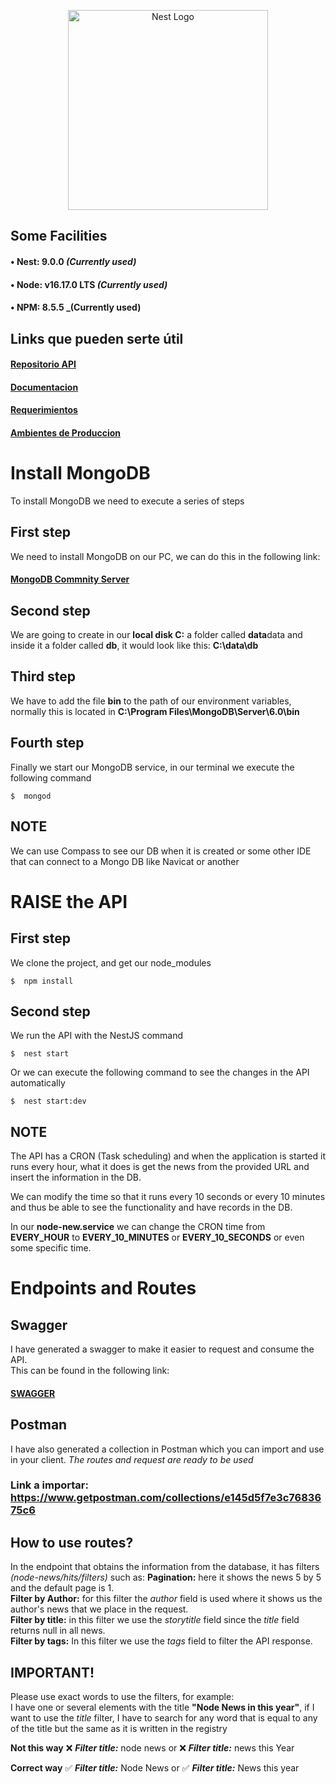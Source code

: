 <p align="center">
  <a href="http://nestjs.com/" target="blank"><img src="https://allasexpress.com/apks/Imagenes%20CP/allasXnest2.svg" width="320" alt="Nest Logo" /></a>
</p>

## Some Facilities

#### • **Nest:** 9.0.0 _(Currently used)_<br />

#### • **Node:** v16.17.0 LTS _(Currently used)_<br />

#### • **NPM:** 8.5.5 \_(Currently used)<br />

## Links que pueden serte útil

#### [Repositorio API](https://bitbucket.org/allas-repuestos/canje-premios-api/src/dev/)<br />

#### [Documentacion](https://allasrepuestos.atlassian.net/wiki/spaces/CA/pages/327683/Requisitos+de+Soluci+n+-+Canje+de+premio+-+2o+trimestre+-+2022)<br />

#### [Requerimientos](https://allasrepuestos.atlassian.net/wiki/spaces/CA/pages/4587593/Requerimientos+funcionales+API)<br />

#### [Ambientes de Produccion](https://allasrepuestos.atlassian.net/wiki/spaces/CA/pages/2458012/Preparar+ambientes+de+produccion+y+de+desarrollo+Node+v16)<br />

# Install MongoDB

To install MongoDB we need to execute a series of steps

## First step

We need to install MongoDB on our PC, we can do this in the following link:
#### [MongoDB Commnity Server](https://bitbucket.org/allas-repuestos/canje-premios-api/src/dev/)<br />

## Second step

We are going to create in our **local disk C:** a folder called **data**data and inside it a folder called **db**, it would look like this: **C:\data\db**

## Third step

We have to add the file **bin** to the path of our environment variables, normally this is located in **C:\Program Files\MongoDB\Server\6.0\bin**
## Fourth step

Finally we start our MongoDB service, in our terminal we execute the following command

```
$  mongod
```

## NOTE
We can use Compass to see our DB when it is created or some other IDE that can connect to a Mongo DB like Navicat or another

# RAISE the API

## First step

We clone the project, and get our node_modules

```
$  npm install
```

## Second step

We run the API with the NestJS command

```
$  nest start
```

Or we can execute the following command to see the changes in the API automatically

```
$  nest start:dev
```

## NOTE
The API has a CRON (Task scheduling) and when the application is started it runs every hour, what it does is get the news from the provided URL and insert the information in the DB.

We can modify the time so that it runs every 10 seconds or every 10 minutes and thus be able to see the functionality and have records in the DB.

In our **node-new.service** we can change the CRON time from **EVERY_HOUR** to **EVERY_10_MINUTES** or **EVERY_10_SECONDS** or even some specific time.


# Endpoints and Routes

## Swagger
I have generated a swagger to make it easier to request and consume the API. <br>
This can be found in the following link:
#### [SWAGGER](http://localhost:3000/api/)<br />

## Postman
I have also generated a collection in Postman which you can import and use in your client. _The routes and request are ready to be used_

### Link a importar: https://www.getpostman.com/collections/e145d5f7e3c7683675c6

## How to use routes?
In the endpoint that obtains the information from the database, it has filters _(node-news/hits/filters)_ such as:
**Pagination:** here it shows the news 5 by 5 and the default page is 1. <br>
**Filter by Author:** for this filter the _author_ field is used where it shows us the author's news that we place in the request. <br>
**Filter by title:** in this filter we use the _storytitle_ field since the _title_ field returns null in all news. <br>
**Filter by tags:** In this filter we use the _tags_ field to filter the API response. <br>

## IMPORTANT!
Please use exact words to use the filters, for example: <br>
I have one or several elements with the title **"Node News in this year"**, if I want to use the _title_ filter, I have to search for any word that is equal to any of the title but the same as it is written in the registry

**Not this way**
❌ **_Filter title:_** node news
or
❌ **_Filter title:_** news this Year

**Correct way**
✅ **_Filter title:_** Node News
or
✅ **_Filter title:_** News this year

